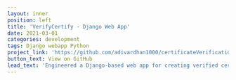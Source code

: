 ```yaml
---
layout: inner
position: left
title: 'VerifyCertify - Django Web App'
date: 2021-03-01
categories: development
tags: Django webapp Python
project_link: 'https://github.com/adivardhan1000/certificateVerification'
button_text: View on GitHub
lead_text: 'Engineered a Django-based web app for creating verified certificates (VerifyCertify).'
---
```

